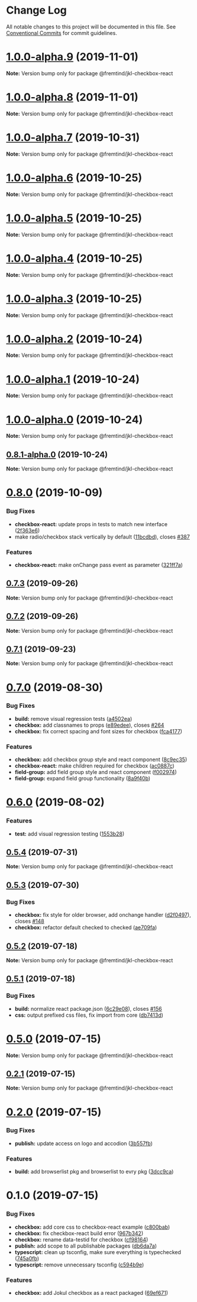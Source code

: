 # Change Log

All notable changes to this project will be documented in this file.
See [Conventional Commits](https://conventionalcommits.org) for commit guidelines.

# [1.0.0-alpha.9](https://github.com/fremtind/jokul/compare/@fremtind/jkl-checkbox-react@1.0.0-alpha.8...@fremtind/jkl-checkbox-react@1.0.0-alpha.9) (2019-11-01)

**Note:** Version bump only for package @fremtind/jkl-checkbox-react





# [1.0.0-alpha.8](https://github.com/fremtind/jokul/compare/@fremtind/jkl-checkbox-react@1.0.0-alpha.7...@fremtind/jkl-checkbox-react@1.0.0-alpha.8) (2019-11-01)

**Note:** Version bump only for package @fremtind/jkl-checkbox-react





# [1.0.0-alpha.7](https://github.com/fremtind/jokul/compare/@fremtind/jkl-checkbox-react@1.0.0-alpha.6...@fremtind/jkl-checkbox-react@1.0.0-alpha.7) (2019-10-31)

**Note:** Version bump only for package @fremtind/jkl-checkbox-react





# [1.0.0-alpha.6](https://github.com/fremtind/jokul/compare/@fremtind/jkl-checkbox-react@1.0.0-alpha.5...@fremtind/jkl-checkbox-react@1.0.0-alpha.6) (2019-10-25)

**Note:** Version bump only for package @fremtind/jkl-checkbox-react





# [1.0.0-alpha.5](https://github.com/fremtind/jokul/compare/@fremtind/jkl-checkbox-react@1.0.0-alpha.4...@fremtind/jkl-checkbox-react@1.0.0-alpha.5) (2019-10-25)

**Note:** Version bump only for package @fremtind/jkl-checkbox-react





# [1.0.0-alpha.4](https://github.com/fremtind/jokul/compare/@fremtind/jkl-checkbox-react@1.0.0-alpha.3...@fremtind/jkl-checkbox-react@1.0.0-alpha.4) (2019-10-25)

**Note:** Version bump only for package @fremtind/jkl-checkbox-react





# [1.0.0-alpha.3](https://github.com/fremtind/jokul/compare/@fremtind/jkl-checkbox-react@1.0.0-alpha.2...@fremtind/jkl-checkbox-react@1.0.0-alpha.3) (2019-10-25)

**Note:** Version bump only for package @fremtind/jkl-checkbox-react





# [1.0.0-alpha.2](https://github.com/fremtind/jokul/compare/@fremtind/jkl-checkbox-react@1.0.0-alpha.1...@fremtind/jkl-checkbox-react@1.0.0-alpha.2) (2019-10-24)

**Note:** Version bump only for package @fremtind/jkl-checkbox-react





# [1.0.0-alpha.1](https://github.com/fremtind/jokul/compare/@fremtind/jkl-checkbox-react@1.0.0-alpha.0...@fremtind/jkl-checkbox-react@1.0.0-alpha.1) (2019-10-24)

**Note:** Version bump only for package @fremtind/jkl-checkbox-react





# [1.0.0-alpha.0](https://github.com/fremtind/jokul/compare/@fremtind/jkl-checkbox-react@0.8.1-alpha.0...@fremtind/jkl-checkbox-react@1.0.0-alpha.0) (2019-10-24)

**Note:** Version bump only for package @fremtind/jkl-checkbox-react





## [0.8.1-alpha.0](https://github.com/fremtind/jokul/compare/@fremtind/jkl-checkbox-react@0.8.0...@fremtind/jkl-checkbox-react@0.8.1-alpha.0) (2019-10-24)

**Note:** Version bump only for package @fremtind/jkl-checkbox-react





# [0.8.0](https://github.com/fremtind/jokul/compare/@fremtind/jkl-checkbox-react@0.7.3...@fremtind/jkl-checkbox-react@0.8.0) (2019-10-09)


### Bug Fixes

* **checkbox-react:** update props in tests to match new interface ([2f363e6](https://github.com/fremtind/jokul/commit/2f363e6))
* make radio/checkbox stack vertically by default ([11bcdbd](https://github.com/fremtind/jokul/commit/11bcdbd)), closes [#387](https://github.com/fremtind/jokul/issues/387)


### Features

* **checkbox-react:** make onChange pass event as parameter ([321ff7a](https://github.com/fremtind/jokul/commit/321ff7a))





## [0.7.3](https://github.com/fremtind/jokul/compare/@fremtind/jkl-checkbox-react@0.7.2...@fremtind/jkl-checkbox-react@0.7.3) (2019-09-26)

**Note:** Version bump only for package @fremtind/jkl-checkbox-react





## [0.7.2](https://github.com/fremtind/jokul/compare/@fremtind/jkl-checkbox-react@0.7.1...@fremtind/jkl-checkbox-react@0.7.2) (2019-09-26)

**Note:** Version bump only for package @fremtind/jkl-checkbox-react





## [0.7.1](https://github.com/fremtind/jokul/compare/@fremtind/jkl-checkbox-react@0.7.0...@fremtind/jkl-checkbox-react@0.7.1) (2019-09-23)

**Note:** Version bump only for package @fremtind/jkl-checkbox-react





# [0.7.0](https://github.com/fremtind/jokul/compare/@fremtind/jkl-checkbox-react@0.6.0...@fremtind/jkl-checkbox-react@0.7.0) (2019-08-30)


### Bug Fixes

* **build:** remove visual regression tests ([a4502ea](https://github.com/fremtind/jokul/commit/a4502ea))
* **checkbox:** add classnames to props ([e89edee](https://github.com/fremtind/jokul/commit/e89edee)), closes [#264](https://github.com/fremtind/jokul/issues/264)
* **checkbox:** fix correct spacing and font sizes for checkbox ([fca4177](https://github.com/fremtind/jokul/commit/fca4177))


### Features

* **checkbox:** add checkbox group style and react component ([8c9ec35](https://github.com/fremtind/jokul/commit/8c9ec35))
* **checkbox-react:** make children required for checkbox ([ac0887c](https://github.com/fremtind/jokul/commit/ac0887c))
* **field-group:** add field group style and react component ([f002974](https://github.com/fremtind/jokul/commit/f002974))
* **field-group:** expand field group functionality ([8a9f40b](https://github.com/fremtind/jokul/commit/8a9f40b))





# [0.6.0](https://github.com/fremtind/jokul/compare/@fremtind/jkl-checkbox-react@0.5.4...@fremtind/jkl-checkbox-react@0.6.0) (2019-08-02)


### Features

* **test:** add visual regression testing ([1553b28](https://github.com/fremtind/jokul/commit/1553b28))





## [0.5.4](https://github.com/fremtind/jokul/compare/@fremtind/jkl-checkbox-react@0.5.3...@fremtind/jkl-checkbox-react@0.5.4) (2019-07-31)

**Note:** Version bump only for package @fremtind/jkl-checkbox-react





## [0.5.3](https://github.com/fremtind/jokul/compare/@fremtind/jkl-checkbox-react@0.5.2...@fremtind/jkl-checkbox-react@0.5.3) (2019-07-30)


### Bug Fixes

* **checkbox:** fix style for older browser, add onchange handler ([d2f0497](https://github.com/fremtind/jokul/commit/d2f0497)), closes [#148](https://github.com/fremtind/jokul/issues/148)
* **checkbox:** refactor default checked to checked ([ae709fa](https://github.com/fremtind/jokul/commit/ae709fa))





## [0.5.2](https://github.com/fremtind/jokul/compare/@fremtind/jkl-checkbox-react@0.5.1...@fremtind/jkl-checkbox-react@0.5.2) (2019-07-18)

**Note:** Version bump only for package @fremtind/jkl-checkbox-react





## [0.5.1](https://github.com/fremtind/jokul/compare/@fremtind/jkl-checkbox-react@0.5.0...@fremtind/jkl-checkbox-react@0.5.1) (2019-07-18)


### Bug Fixes

* **build:** normalize react package.json ([6c29e08](https://github.com/fremtind/jokul/commit/6c29e08)), closes [#156](https://github.com/fremtind/jokul/issues/156)
* **css:** output prefixed css files, fix import from core ([db7413d](https://github.com/fremtind/jokul/commit/db7413d))





# [0.5.0](https://github.com/fremtind/jokul/compare/@fremtind/jkl-checkbox-react@0.2.1...@fremtind/jkl-checkbox-react@0.5.0) (2019-07-15)

**Note:** Version bump only for package @fremtind/jkl-checkbox-react





## [0.2.1](https://github.com/fremtind/jokul/compare/@fremtind/jkl-checkbox-react@0.2.0...@fremtind/jkl-checkbox-react@0.2.1) (2019-07-15)

**Note:** Version bump only for package @fremtind/jkl-checkbox-react





# [0.2.0](https://github.com/fremtind/jokul/compare/@fremtind/jkl-checkbox-react@0.1.0...@fremtind/jkl-checkbox-react@0.2.0) (2019-07-15)

### Bug Fixes

-   **publish:** update access on logo and accodion ([3b557fb](https://github.com/fremtind/jokul/commit/3b557fb))

### Features

-   **build:** add browserlist pkg and browserlist to evry pkg ([3dcc9ca](https://github.com/fremtind/jokul/commit/3dcc9ca))

# 0.1.0 (2019-07-15)

### Bug Fixes

-   **checkbox:** add core css to checkbox-react example ([c800bab](https://github.com/fremtind/jokul/commit/c800bab))
-   **checkbox:** fix checkbox-react build error ([967b342](https://github.com/fremtind/jokul/commit/967b342))
-   **checkbox:** rename data-testid for checkbox ([cf98164](https://github.com/fremtind/jokul/commit/cf98164))
-   **publish:** add scope to all publishable packages ([db6da7a](https://github.com/fremtind/jokul/commit/db6da7a))
-   **typescript:** clean up tsconfig, make sure everything is typechecked ([745a0fb](https://github.com/fremtind/jokul/commit/745a0fb))
-   **typescript:** remove unnecessary tsconfig ([c594b9e](https://github.com/fremtind/jokul/commit/c594b9e))

### Features

-   **checkbox:** add Jokul checkbox as a react packaged ([69ef671](https://github.com/fremtind/jokul/commit/69ef671))
